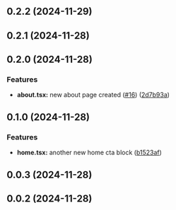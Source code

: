 

## 0.2.2 (2024-11-29)

## 0.2.1 (2024-11-28)

## 0.2.0 (2024-11-28)


### Features

* **about.tsx:** new about page created ([#16](https://github.com/thomasm0/release-it-test/issues/16)) ([2d7b93a](https://github.com/thomasm0/release-it-test/commit/2d7b93a1a53f8b6b0163ece65d88d990d5b43e42))

## 0.1.0 (2024-11-28)


### Features

* **home.tsx:** another new home cta block ([b1523af](https://github.com/thomasm0/release-it-test/commit/b1523afd76266946b1f84fc86c787f827850bf02))

## 0.0.3 (2024-11-28)

## 0.0.2 (2024-11-28)
